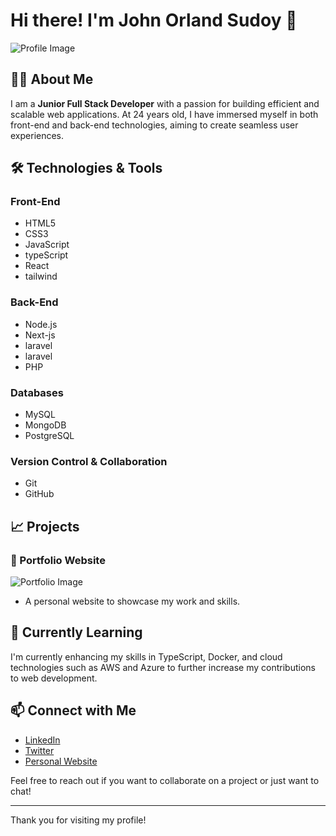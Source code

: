 # Hi there! I'm John Orland Sudoy 👋  

![Profile Image](https://ibb.co/25XMdnL)  

## 👨‍💻 About Me  

I am a **Junior Full Stack Developer** with a passion for building efficient and scalable web applications.
At 24 years old, I have immersed myself in both front-end and back-end technologies, 
aiming to create seamless user experiences.  

## 🛠️ Technologies & Tools  

### Front-End  
- HTML5  
- CSS3  
- JavaScript
- typeScript
- React  
- tailwind

### Back-End  
- Node.js  
- Next-js 
- laravel
- laravel
- PHP  

### Databases  
- MySQL  
- MongoDB  
- PostgreSQL  

### Version Control & Collaboration  
- Git  
- GitHub  
 

## 📈 Projects  

### 🎨 Portfolio Website  
![Portfolio Image](https://main-portflio.vercel.app)  
- A personal website to showcase my work and skills.  

 

## 🌱 Currently Learning  
I'm currently enhancing my skills in TypeScript, Docker, and cloud technologies such as AWS and Azure to further increase my contributions to web development.  

## 📫 Connect with Me  

- [LinkedIn](https://www.linkedin.com/in/john-orland-sudoy)  
- [Twitter](https://twitter.com/john_orland)  
- [Personal Website](https://main-portflio.vercel.app)  

Feel free to reach out if you want to collaborate on a project or just want to chat!  

---  

Thank you for visiting my profile!
<!---
johnorland24/johnorland24 is a ✨ special ✨ repository because its `README.md` (this file) appears on your GitHub profile.
You can click the Preview link to take a look at your changes.
--->
